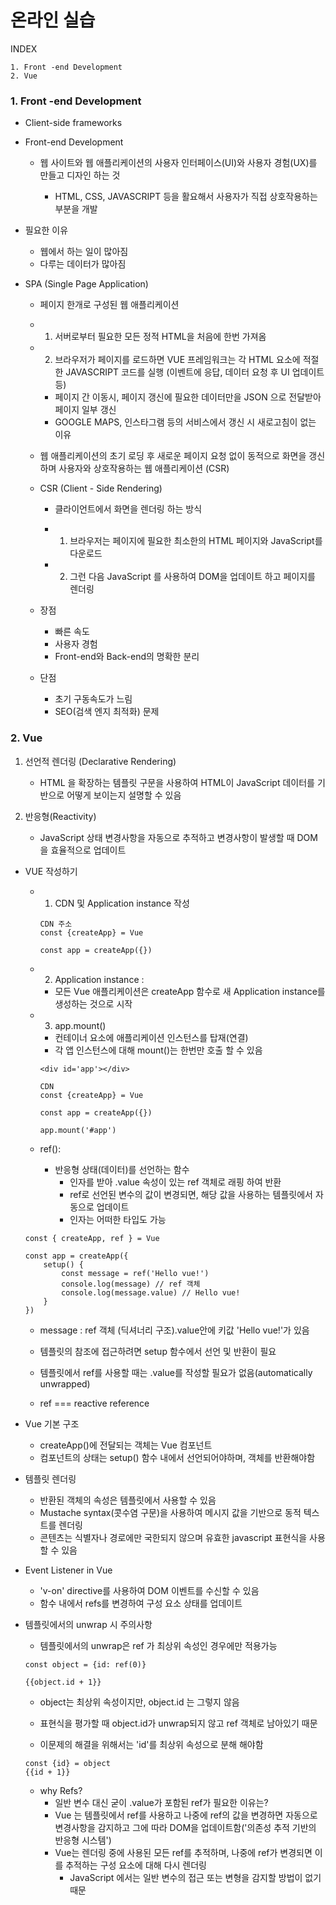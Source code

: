 # 온라인 실습

INDEX
```
1. Front -end Development
2. Vue
```

### 1. Front -end Development

- Client-side frameworks

- Front-end Development
    - 웹 사이트와 웹 애플리케이션의 사용자 인터페이스(UI)와 사용자 경험(UX)를 만들고 디자인 하는 것

        - HTML, CSS, JAVASCRIPT 등을 활요해서 사용자가 직접 상호작용하는 부분을 개발

- 필요한 이유 
    - 웹에서 하는 일이 많아짐
    - 다루는 데이터가 많아짐

- SPA (Single Page Application)

    - 페이지 한개로 구성된 웹 애플리케이션
    
    - 1. 서버로부터 필요한 모든 정적 HTML을 처음에 한번 가져옴
    - 2. 브라우저가 페이지를 로드하면 VUE 프레임워크는 각 HTML 요소에 적절한 JAVASCRIPT 코드를 실행 (이벤트에 응답, 데이터 요청 후 UI 업데이트 등)
        - 페이지 간 이동시, 페이지 갱신에 필요한 데이터만을 JSON 으로 전달받아 페이지 일부 갱신
        - GOOGLE MAPS, 인스타그램 등의 서비스에서 갱신 시 새로고침이 없는 이유

    - 웹 애플리케이션의 초기 로딩 후 새로운 페이지 요청 없이 동적으로 화면을 갱신하며 사용자와 상호작용하는 웹 애플리케이션 (CSR)

    - CSR (Client - Side Rendering)
        - 클라이언트에서 화면을 렌더링 하는 방식

        - 1. 브라우저는 페이지에 필요한 최소한의 HTML 페이지와 JavaScript를 다운로드
        - 2. 그런 다음 JavaScript 를 사용하여 DOM을 업데이트 하고 페이지를 렌더링
    - 장점
        - 빠른 속도
        - 사용자 경험
        - Front-end와 Back-end의 명확한 분리
    - 단점
        - 초기 구동속도가 느림
        - SEO(검색 엔지 최적화) 문제

### 2. Vue
 
1. 선언적 렌더링 (Declarative Rendering)
    - HTML 을 확장하는 템플릿 구문을 사용하여 HTML이 JavaScript 데이터를 기반으로 어떻게 보이는지 설명할 수 있음

2. 반응형(Reactivity)
    - JavaScript 상태 변경사항을 자동으로 추적하고 변경사항이 발생할 때 DOM을 효율적으로 업데이트

- VUE 작성하기
    - 1. CDN 및 Application instance 작성
        ```
        CDN 주소 
        const {createApp} = Vue

        const app = createApp({})
        ```
    - 2. Application instance :
        - 모든 Vue 애플리케이션은 createApp 함수로 새 Application instance를 생성하는 것으로 시작
    - 3. app.mount()
        - 컨테이너 요소에 애플리케이션 인스턴스를 탑재(연결)
        - 각 앱 인스턴스에 대해 mount()는 한번만 호출 할 수 있음

        ```
        <div id='app'></div>

        CDN
        const {createApp} = Vue

        const app = createApp({})

        app.mount('#app')
        ```

    - ref():
        - 반응형 상태(데이터)를 선언하는 함수
            - 인자를 받아 .value 속성이 있는 ref 객체로 래핑 하여 반환
            - ref로 선언된 변수의 값이 변경되면, 해당 값을 사용하는 템플릿에서 자동으로 업데이트
            - 인자는 어떠한 타입도 가능

    ```
    const { createApp, ref } = Vue

    const app = createApp({
        setup() {
            const message = ref('Hello vue!')
            console.log(message) // ref 객체
            console.log(message.value) // Hello vue!
        }
    })
    ```

    - message : ref 객체 (딕셔너리 구조).value안에 키값 'Hello vue!'가 있음

    - 템플릿의 참조에 접근하려면 setup 함수에서 선언 및 반환이 필요
    - 템플릿에서 ref를 사용할 때는 .value를 작성할 필요가 없음(automatically unwrapped)

    - ref === reactive reference 

- Vue 기본 구조
    - createApp()에 전달되는 객체는 Vue 컴포넌트
    - 컴포넌트의 상태는 setup() 함수 내에서 선언되어야하며, 객체를 반환해야함

- 템플릿 렌더링
    - 반환된 객체의 속성은 템플릿에서 사용할 수 있음
    - Mustache syntax(콧수염 구문)을 사용하여 메시지 값을 기반으로 동적 텍스트를 렌더링
    - 콘텐츠는 식별자나 경로에만 국한되지 않으며 유효한 javascript 표현식을 사용할 수 있음

- Event Listener in Vue

    - 'v-on' directive를 사용하여 DOM 이벤트를 수신할 수 있음
    - 함수 내에서 refs를 변경하여 구성 요소 상태를 업데이트

- 템플릿에서의 unwrap 시 주의사항
    - 템플릿에서의 unwrap은 ref 가 최상위 속성인 경우에만 적용가능
    ```
    const object = {id: ref(0)}

    {{object.id + 1}}
    ```
    - object는 최상위 속성이지만, object.id 는 그렇지 않음
    - 표현식을 평가할 때 object.id가 unwrap되지 않고 ref 객체로 남아있기 때문

    - 이문제의 해결을 위해서는 'id'를 최상위 속성으로 분해 해야함

    ```
    const {id} = object
    {{id + 1}}
    ```

    - why Refs?
        - 일반 변수 대신 굳이 .value가 포함된 ref가 필요한 이유는?
        - Vue 는 템플릿에서 ref를 사용하고 나중에 ref의 값을 변경하면 자동으로 변경사항을 감지하고 그에 따라 DOM을 업데이트함('의존성 추적 기반의 반응형 시스템')
        - Vue는 렌더링 중에 사용된 모든 ref를 추적하며, 나중에 ref가 변경되면 이를 추적하는 구성 요소에 대해 다시 렌더링
            - JavaScript 에서는 일반 변수의 접근 또는 변형을 감지할 방법이 없기 때문